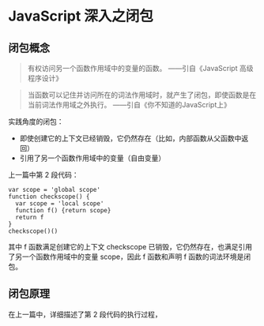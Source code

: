 # JavaScript 深入之闭包

## 闭包概念

> 有权访问另一个函数作用域中的变量的函数。
——引自《JavaScript 高级程序设计》

> 当函数可以记住并访问所在的词法作用域时，就产生了闭包，即使函数是在当前词法作用域之外执行。
——引自《你不知道的JavaScript上》

实践角度的闭包：
* 即使创建它的上下文已经销毁，它仍然存在（比如，内部函数从父函数中返回）
* 引用了另一个函数作用域中的变量（自由变量）

上一篇中第 2 段代码：

    var scope = 'global scope'
    function checkscope() {
      var scope = 'local scope'
      function f() {return scope}
      return f
    }
    checkscope()()

其中 f 函数满足创建它的上下文 checkscope 已销毁，它仍然存在，也满足引用了另一个函数作用域中的变量 scope，因此 f 函数和声明 f 函数的词法环境是闭包。

## 闭包原理

在上一篇中，详细描述了第 2 段代码的执行过程，